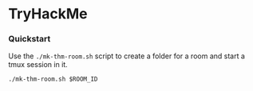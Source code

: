 # TryHackMe

### Quickstart

Use the `./mk-thm-room.sh` script to create a folder for a room and start a
tmux session in it.

```console
./mk-thm-room.sh $ROOM_ID
```
